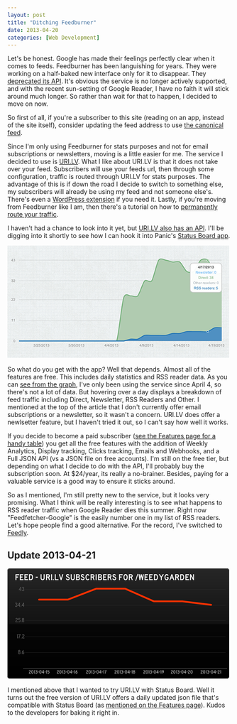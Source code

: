 ```yaml
---
layout: post
title: "Ditching Feedburner"
date: 2013-04-20
categories: [Web Development]
---
```

Let's be honest. Google has made their feelings perfectly clear when it comes to feeds. Feedburner has been languishing for years. They were working on a half-baked new interface only for it to disappear. They [deprecated its API](http://googlecode.blogspot.com/2011/05/spring-cleaning-for-some-of-our-apis.html). It's obvious the service is no longer actively supported, and with the recent sun-setting of Google Reader, I have no faith it will stick around much longer. So rather than wait for that to happen, I decided to move on now.<!--more-->

So first of all, if you're a subscriber to this site (reading on an app, instead of the site itself), consider updating the feed address to use [the canonical feed](http://weedygarden.net/atom.xml).

Since I'm only using Feedburner for stats purposes and not for email subscriptions or newsletters, moving is a little easier for me. The service I decided to use is [URI.LV](http://uri.lv/). What I like about URI.LV is that it does not take over your feed. Subscribers will use your feeds url, then through some configuration, traffic is routed through URI.LV for stats purposes. The advantage of this is if down the road I decide to switch to something else, my subscribers will already be using my feed and not someone else's. There's even a [WordPress extension](http://wordpress.org/extend/plugins/urilv-feed/) if you need it. Lastly, if you're moving from Feedburner like I am, then there's a tutorial on how to [permanently route your traffic](http://uri.lv/feeds/migrate).

I haven't had a chance to look into it yet, but [URI.LV also has an API](http://uri.lv/api). I'll be digging into it shortly to see how I can hook it into Panic's [Status Board app](http://www.panic.com/statusboard/).

<img class="alignright noborder" alt="URI.LV Traffic Chart" title="URI.LV Traffic Chart" src="/images/2013/uri-lv.png">

So what do you get with the app? Well that depends. Almost all of the features are free. This includes daily statistics and RSS reader data. As you can [see from the graph](/images/2013/uri-lv.png), I've only been using the service since April 4, so there's not a lot of data. But hovering over a day displays a breakdown of feed traffic including Direct, Newsletter, RSS Readers and Other. I mentioned at the top of the article that I don't currently offer email subscriptions or a newsletter, so it wasn't a concern. URI.LV does offer a newlsetter feature, but I haven't tried it out, so I can't say how well it works.

If you decide to become a paid subscriber ([see the Features page for a handy table](http://uri.lv/features)) you get all the free features with the addition of Weekly Analytics, Display tracking, Clicks tracking, Emails and Webhooks, and a Full JSON API (vs a JSON file on free accounts). I'm still on the free tier, but depending on what I decide to do with the API, I'll probably buy the subscription soon. At $24/year, its really a no-brainer. Besides, paying for a valuable service is a good way to ensure it sticks around.

So as I mentioned, I'm still pretty new to the service, but it looks very promising. What I think will be really interesting is to see what happens to RSS reader traffic when Google Reader dies this summer. Right now "Feedfetcher-Google" is the easily number one in my list of RSS readers. Let's hope people find a good alternative. For the record, I've switched to [Feedly](http://feedly.com).

## Update 2013-04-21

<img class="alignright noborder" alt="URI.LV Traffic Chart in Status Board" title="URI.LV Traffic Chart in Status Board" src="/images/2013/uri-lv-status-board.png">

I mentioned above that I wanted to try URI.LV with Status Board. Well it turns out the free version of URI.LV offers a daily updated json file that's compatible with Status Board (as [mentioned on the Features page](http://uri.lv/features)). Kudos to the developers for baking it right in.